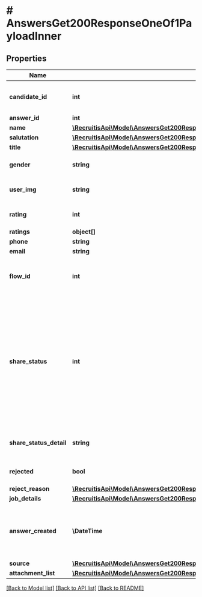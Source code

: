 # # AnswersGet200ResponseOneOf1PayloadInner

## Properties

Name | Type | Description | Notes
------------ | ------------- | ------------- | -------------
**candidate_id** | **int** | ID kandidáta, ke kterému se odpověď vztahuje. | [optional]
**answer_id** | **int** | ID odpovědi. | [optional]
**name** | [**\RecruitisApi\Model\AnswersGet200ResponseOneOf1PayloadInnerName**](AnswersGet200ResponseOneOf1PayloadInnerName.md) |  | [optional]
**salutation** | [**\RecruitisApi\Model\AnswersGet200ResponseOneOf1PayloadInnerSalutation**](AnswersGet200ResponseOneOf1PayloadInnerSalutation.md) |  | [optional]
**title** | [**\RecruitisApi\Model\AnswersGet200ResponseOneOf1PayloadInnerTitle**](AnswersGet200ResponseOneOf1PayloadInnerTitle.md) |  | [optional]
**gender** | **string** | Pohlaví kandidáta - M / F. | [optional]
**user_img** | **string** | Cesta k obrázku uchazeče. | [optional]
**rating** | **int** | Hodnocení uživatele, 0-5. | [optional]
**ratings** | **object[]** |  | [optional]
**phone** | **string** |  | [optional]
**email** | **string** |  | [optional]
**flow_id** | **int** | ID flow, ve které se odpověď zrovna nachází. | [optional]
**share_status** | **int** | Pokud je odpověď zrecyklovaná (zkopírovaná z jiného inzerátu), čekáme na odpověď uchazeče. NULL - není odpověď, 1 - Uchazeč odpověď schválil, 0 - Uchazeč odpověd zamítl. | [optional]
**share_status_detail** | **string** | Důvod zamítnutí zrecyklované odpovědi. | [optional]
**rejected** | **bool** | Značí, jestli je odpověď zamítnutá. | [optional]
**reject_reason** | [**\RecruitisApi\Model\AnswersGet200ResponseOneOf1PayloadInnerRejectReasonInner[]**](AnswersGet200ResponseOneOf1PayloadInnerRejectReasonInner.md) |  | [optional]
**job_details** | [**\RecruitisApi\Model\AnswersGet200ResponseOneOf1PayloadInnerJobDetails**](AnswersGet200ResponseOneOf1PayloadInnerJobDetails.md) |  | [optional]
**answer_created** | **\DateTime** | Datum vytvoření odpovědi, ve formátu YYYY-mm-dd HH:mm:ss | [optional]
**source** | [**\RecruitisApi\Model\AnswersGet200ResponseOneOf1PayloadInnerSource**](AnswersGet200ResponseOneOf1PayloadInnerSource.md) |  | [optional]
**attachment_list** | [**\RecruitisApi\Model\AnswersGet200ResponseOneOf1PayloadInnerAttachmentListInner[]**](AnswersGet200ResponseOneOf1PayloadInnerAttachmentListInner.md) |  | [optional]

[[Back to Model list]](../../README.md#models) [[Back to API list]](../../README.md#endpoints) [[Back to README]](../../README.md)
